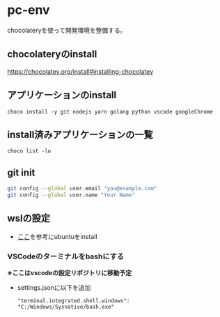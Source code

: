 # pc-env

chocolateryを使って開発環境を整備する。

## chocolateryのinstall

https://chocolatey.org/install#installing-chocolatey

## アプリケーションのinstall

`choco install -y git nodejs yarn golang python vscode googleChrome`

## install済みアプリケーションの一覧

`choco list -lo`

## git init

```bash
git config --global user.email "you@example.com"
git config --global user.name "Your Name"
```

## wslの設定

* [ここ](https://simplestar-tech.hatenablog.com/entry/2019/10/14/101551)を参考にubuntuをinstall

### VSCodeのターミナルをbashにする

**※ここはvscodeの設定リポジトリに移動予定**

* settings.jsonに以下を追加
    
    `"terminal.integrated.shell.windows": "C:/Windows/Sysnative/bash.exe"`
